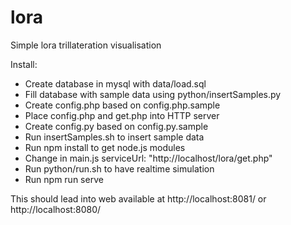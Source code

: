 # lora
Simple lora trillateration visualisation

Install:
* Create database in mysql with data/load.sql
* Fill database with sample data using python/insertSamples.py
* Create config.php based on config.php.sample
* Place config.php and get.php into HTTP server
* Create config.py based on config.py.sample
* Run insertSamples.sh to insert sample data
* Run npm install to get node.js modules
* Change in main.js serviceUrl: "http://localhost/lora/get.php"
* Run python/run.sh to have realtime simulation
* Run npm run serve

This should lead into web available at http://localhost:8081/ or http://localhost:8080/